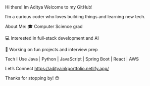 Hi there! Im Aditya
Welcome to my GitHub!

I’m a curious coder who loves building things and learning new tech.

About Me:
🎓 Computer Science grad

💻 Interested in full-stack development and AI

🚀 Working on fun projects and interview prep

Tech I Use
Java | Python | JavaScript | Spring Boot | React | AWS

Let’s Connect
https://adityainkportfolio.netlify.app/


Thanks for stopping by! 😊
